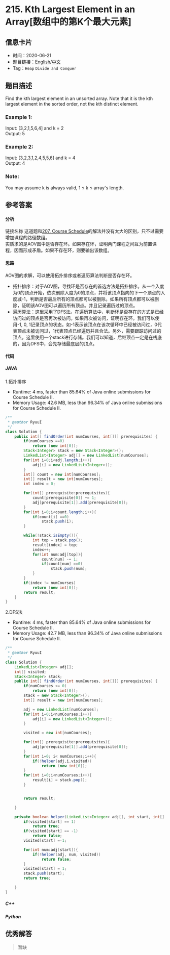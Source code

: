 # 215. Kth Largest Element in an Array[数组中的第K个最大元素]

## 信息卡片

* 时间：2020-06-21
* 题目链接：[English](https://leetcode.com/problems/kth-largest-element-in-an-array/)/[中文](https://leetcode-cn.com/problems/kth-largest-element-in-an-array/)
* Tag：`Heap` `Divide and Conquer`
## 题目描述
Find the kth largest element in an unsorted array. Note that it is the kth largest element in the sorted order, not the kth distinct element.

### Example 1:  
Input: [3,2,1,5,6,4] and k = 2  
Output: 5  

### Example 2:
Input: [3,2,3,1,2,4,5,5,6] and k = 4  
Output: 4  

### Note:
You may assume k is always valid, 1 ≤ k ≤ array's length.  



## 参考答案   


#### 分析
链接名称
这道题和[207. Course Schedule](https://github.com/Ryuui-tkb/LeetCode/blob/master/solution/207.Course-Schedule.md)的解法并没有太大的区别，只不过需要增加课程的路径数组。   
实质求的是AOV图中是否存在环。如果存在环，证明两门课程之间互为前置课程，因而形成矛盾。如果不存在环，则要输出该数组。

#### 思路
AOV图的求解，可以使用拓扑排序或者遍历算法判断是否存在环。  
* 拓扑排序：对于AOV图，寻找环是否存在的首选方法是拓扑排序。从一个入度为0的顶点开始，依次删除入度为0的顶点，并将该顶点指向的下一个顶点的入度减-1，判断是否最后所有的顶点都可以被删除。如果所有顶点都可以被删除，证明该AOV图可以遍历所有顶点。并且记录遍历过的顶点。
* 遍历算法：这里采用了DFS法。在遍历算法中，判断环是否存在的方式是已经访问过的顶点是否再次被访问。如果再次被访问，证明存在环。我们可以使用-1, 0, 1记录顶点的状态。如-1表示该顶点在该次循环中已经被访问过，0代表顶点未被访问过，1代表顶点已经遍历并且合法。另外，需要跟踪访问过的顶点。这里使用一个stack进行存储。我们可以知道，后继顶点一定是在栈底的，因为DFS中，会先存储最底层的顶点。

#### 代码

##### JAVA

1.拓扑排序

* Runtime: 4 ms, faster than 85.64% of Java online submissions for Course Schedule II.
* Memory Usage: 42.6 MB, less than 96.34% of Java online submissions for Course Schedule II.

```Java
/**
 * @author RyuuI
 */
class Solution {
	public int[] findOrder(int numCourses, int[][] prerequisites) {
		if(numCourses ==0)
			return (new int[0]);
		Stack<Integer> stack = new Stack<Integer>();
		LinkedList<Integer> adj[] = new LinkedList[numCourses];
		for(int i=0;i<adj.length;i++){
			adj[i] = new LinkedList<Integer>();
		}
		int[] count = new int[numCourses];
		int[] result = new int[numCourses];
		int index = 0;

		for(int[] prerequisite:prerequisites){
			count[prerequisite[0]] += 1;
			adj[prerequisite[1]].add(prerequisite[0]);
		}
		for(int i=0;i<count.length;i++){
			if(count[i] ==0)
				stack.push(i);
		}

		while(!stack.isEmpty()){
			int top = stack.pop();
			result[index] = top;
			index++;
			for(int num:adj[top]){
				count[num] -= 1;
				if(count[num] ==0)
					stack.push(num);
			}
		}
		if(index != numCourses)
			return (new int[0]);
		return result;
	}
}
```


2.DFS法  

* Runtime: 4 ms, faster than 85.64% of Java online submissions for Course Schedule II.
* Memory Usage: 42.7 MB, less than 96.34% of Java online submissions for Course Schedule II.

```Java
/**
 * @author RyuuI
 */
class Solution {
	LinkedList<Integer> adj[];
	int[] visited;
	Stack<Integer> stack;
	public int[] findOrder(int numCourses, int[][] prerequisites) {
		if(numCourses <= 0)
			return (new int[0]);
		stack = new Stack<Integer>();
		int[] result = new int[numCourses];

		adj = new LinkedList[numCourses];
		for(int i=0;i<numCourses;i++){
			adj[i] = new LinkedList<Integer>();
		}

		visited = new int[numCourses];

		for(int[] prerequisite:prerequisites){
			adj[prerequisite[1]].add(prerequisite[0]);
		}
		for(int i=0; i< numCourses;i++){
			if(!helper(adj,i,visited))
				return (new int[0]);
		}
		for(int i=0;i<numCourses;i++){
			result[i] = stack.pop();
		}


		return result;

	}

	private boolean helper(LinkedList<Integer> adj[], int start, int[] visited){
		if(visited[start] == 1)
			return true;
		if(visited[start] == -1)
			return false;
		visited[start] =-1;

		for(int num:adj[start]){
			if(!helper(adj, num, visited))
				return false;
		}
		visited[start] = 1;
		stack.push(start);
		return true;

	}
}
```

##### C++


##### Python


## 优秀解答

>暂缺
